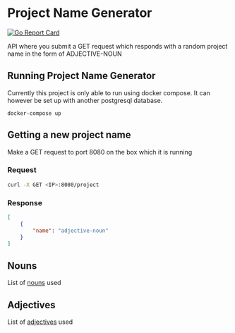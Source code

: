 # Project Name Generator

[![Go Report Card](https://goreportcard.com/badge/github.com/tehbooom/project_name)](https://goreportcard.com/report/github.com/tehbooom/project_name)

API where you submit a GET request which responds with a random project name in the form of ADJECTIVE-NOUN

## Running Project Name Generator

Currently this project is only able to run using docker compose. It can however be set up with another postgresql database.

`docker-compose up`

## Getting a new project name

Make a GET request to port 8080 on the box which it is running

### Request

```bash
curl -X GET <IP>:8080/project
```

### Response

```json
[
    {
        "name": "adjective-noun"
    }
]
```

## Nouns

List of [nouns](nouns.text) used

## Adjectives

List of [adjectives](adjectives.text) used
